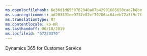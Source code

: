```yaml
---
ms.openlocfilehash: 6e36d1d6550762940a07b42901685650cae7b8be
ms.sourcegitcommit: ad203331ee9737e82ef70206ac04eeb72a5f9c7f
ms.translationtype: MT
ms.contentlocale: ko-KR
ms.lasthandoff: 06/18/2019
ms.locfileid: "67220370"
---
```

Dynamics 365 for Customer Service
